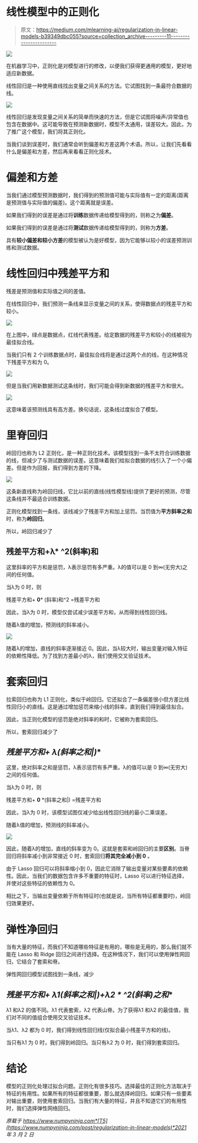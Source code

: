 # 线性模型中的正则化

> 原文：<https://medium.com/mlearning-ai/regularization-in-linear-models-b39349dbc055?source=collection_archive---------11----------------------->

![](img/4889d15f6c18bf2858e6565533b0e8f9.png)

在机器学习中，正则化是对模型进行的修改，以便我们获得更通用的模型，更好地适应新数据。

线性回归是一种使用直线找出变量之间关系的方法。它试图找到一条最符合数据的线。

![](img/146830ea4381b9bc08e2dea83ac86190.png)

线性回归是发现变量之间关系的简单而快速的方法，但是它试图将噪声/异常值也包含在数据中。这可能导致在预测新数据时，模型不太通用，误差较大。因此，为了推广这个模型，我们将其正则化。

当我们谈到误差时，我们通常会听到偏差和方差这两个术语。所以，让我们先看看什么是偏差和方差，然后再来看看正则化技术。

# 偏差和方差

当我们通过模型预测数据时，我们得到的预测值可能与实际值有一定的距离(距离是预测值与实际值的偏差)。这个距离就是误差。

如果我们得到的误差是通过将**训练**数据传递给模型得到的，则称之为**偏差**。

如果我们得到的误差是通过将**测试**数据传递给模型得到的，则称为**方差**。

具有**较小偏差和较小方差**的模型被认为是好模型，因为它能够以较小的误差预测训练和测试数据。

# 线性回归中残差平方和

残差是预测值和实际值之间的差值。

在线性回归中，我们预测一条线来显示变量之间的关系，使得数据点的残差平方和较小。

![](img/5d43deecc913a8d9f3fec65cdde9fa3a.png)

在上图中，绿点是数据点，红线代表残差。给定数据的残差平方和较小的线被视为最佳拟合线。

当我们只有 2 个训练数据点时，最佳拟合线将是通过这两个点的线，在这种情况下残差平方和为 0。

![](img/62fa71c8bd356f96f7f352890cb0bd5c.png)

但是当我们用新数据测试这条线时，我们可能会得到新数据的残差平方和很大。

![](img/28cd60b674918aba6eb3d9069509b674.png)

这意味着该预测线具有高方差。换句话说，这条线过度拟合了模型。

# 里脊回归

岭回归也称为 L2 正则化，是一种正则化技术。该模型找到一条不太符合训练数据的线，但减少了与测试数据的误差。这意味着我们给拟合数据的线引入了一个小偏差。但是作为回报，我们得到方差的下降。

![](img/be828ed7517c59ce210976d20e8d51c8.png)

这条新直线称为岭回归线，它比以前的直线(线性模型线)提供了更好的预测，尽管这条线并不最适合训练数据。

正则化模型找到一条线，该线减少了残差平方和加上惩罚。当罚值为**平方斜率之和**时，称为**岭回归**。

所以，岭回归减少了

## 残差平方和+λ* ^2(斜率)和

这里斜率的平方和是惩罚，λ表示惩罚有多严重。λ的值可以是 0 到∞(无穷大)之间的任何值。

当λ为 0 时，则

残差平方和+ **0*** (斜率)和^2 =残差平方和

因此，当λ为 0 时，模型仅尝试减少误差平方和，从而得到线性回归线。

随着λ值的增加，预测线的斜率减小。

![](img/3f1eae6be761f1a8cd43d82e5bfb6bbc.png)

随着λ的增加，直线的斜率逐渐接近 0。因此，当λ较大时，输出变量对输入特征的依赖性降低。为了找到方差最小的λ，我们使用交叉验证技术。

# 套索回归

拉索回归也称为 L1 正则化，类似于岭回归。它还拟合了一条偏差很小但方差比线性回归小的直线。这是通过增加惩罚来缩小线的斜率，直到我们得到最佳拟合。

因此，当正则化模型的惩罚是绝对斜率的和时，它被称为套索回归。

所以，套索回归减少了

## **残差平方和+ λ*(斜率之和|)**

这里，绝对斜率之和是惩罚，λ表示惩罚有多严重。λ的值可以是 0 到∞(无穷大)之间的任何值。

当λ为 0 时，则

残差平方和+ **0** *(斜率之和|) =残差平方和

因此，当λ为 0 时，该模型试图仅减少给出线性回归线的最小二乘误差。

随着λ值的增加，预测线的斜率减小。

![](img/8e4fa449a3ae757eff07c405f9f0e4cd.png)

因此，随着λ的增加，直线的斜率变为 0。这就是套索和岭回归的主要**区别**。当脊回归将斜率减小到非常接近 0 时，套索回归**将其完全减小到 0** 。

由于 Lasso 回归可以将斜率缩小到 0，因此它消除了输出变量对某些要素的依赖性。因此，当我们的数据包含许多不重要的特征时，Lasso 可以进行特征选择，并使对这些特征的依赖性为 0。

相比之下，当输出变量依赖于所有特征时(也就是说，当所有特征都重要时)，岭回归效果更好。

# 弹性净回归

当有大量的特征，而我们不知道哪些特征是有用的，哪些是无用的，那么我们就不能在 Lasso 和 Ridge 回归之间进行选择。在这种情况下，我们可以使用弹性网回归，它结合了套索和脊。

弹性网回归模型试图找到一条线，减少

## **残差平方和+ λ1*(斜率之和|)+λ2 * ^2(斜率)之和**

λ1 和λ2 的值不同。λ1 代表套索，λ2 代表山脊。为了获得λ1 和λ2 的最佳值，我们对不同的值组合使用交叉验证技术。

当λ1、λ2 都为 0 时，我们得到线性回归线(仅拟合最小残差平方和的线)。

当只有λ1 为 0 时，我们得到岭回归。当只有λ2 为 0 时，我们得到套索回归。

# 结论

模型的正则化处理过拟合问题。正则化有很多技巧。选择最佳的正则化方法取决于特征的有用性。如果所有的特征都很重要，那么就选择岭回归。如果只有一些要素对输出重要，则使用套索回归。当我们有大量的特征，并且不知道它们的有用性时，我们选择弹性网络回归。

*原载于 https://www.numpyninja.com*[T5](https://www.numpyninja.com/post/regularization-in-linear-models)*2021 年 3 月 2 日*